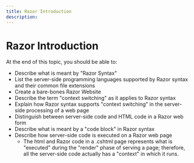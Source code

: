 ```yaml
---
title: Razor Introduction
description: 
---
```

# Razor Introduction

At the end of this topic, you should be able to:

- Describe what is meant by "Razor Syntax"
- List the server-side programming languages supported by Razor syntax and their common file extensions
- Create a bare-bones Razor Website
- Describe the term "context switching" as it applies to Razor syntax
- Explain how Razor syntax supports "context switching" in the server-side processing of a web page
- Distinguish between server-side code and HTML code in a Razor web form
- Describe what is meant by a "code block" in Razor syntax
- Describe how server-side code is executed on a Razor web page
  - The html and Razor code in a .cshtml page represents what is "executed" during the "render" phase of serving a page; therefore, all the server-side code actually has a "context" in which it runs.
